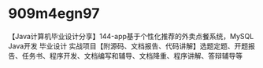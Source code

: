 # 909m4egn97
【Java计算机毕业设计分享】144-app基于个性化推荐的外卖点餐系统，MySQL Java开发 毕业设计 实战项目【附源码、文档报告、代码讲解】选题定题、开题报告、任务书、程序开发、文档编写和辅导、文档降重、程序讲解、答辩辅导等
